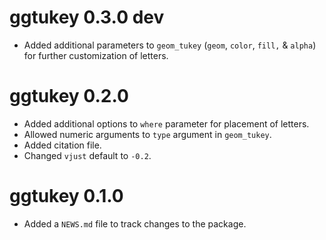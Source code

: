 # ggtukey 0.3.0 dev

* Added additional parameters to `geom_tukey` (`geom`, `color`, `fill,` & `alpha`) for further customization of letters.

# ggtukey 0.2.0

* Added additional options to `where` parameter for placement of letters.
* Allowed numeric arguments to `type` argument in `geom_tukey`.
* Added citation file.
* Changed `vjust` default to `-0.2`.

# ggtukey 0.1.0

* Added a `NEWS.md` file to track changes to the package.
